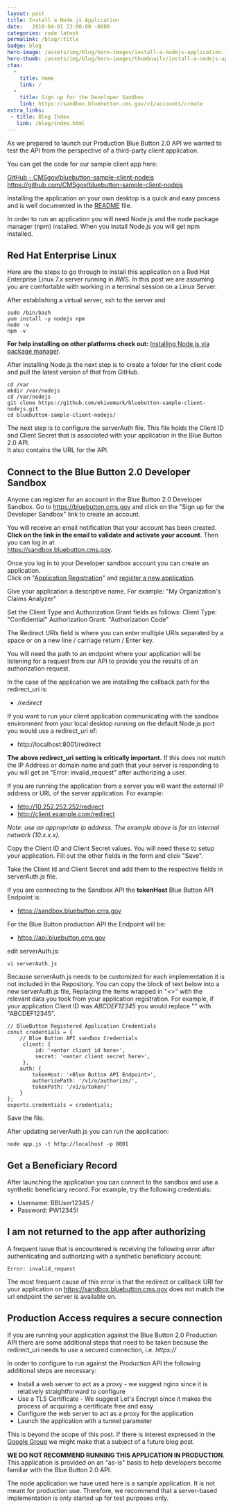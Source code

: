 ```yaml
---
layout: post
title: Install a Node.js Application
date:   2018-04-01 23:00:00 -0600
categories: code latest
permalink: /blog/:title
badge: blog
hero-image: /assets/img/blog/hero-images/install-a-nodejs-application.jpg
hero-thumb: /assets/img/blog/hero-images/thumbnails/install-a-nodejs-application.jpg
ctas:
  -
    title: Home
    link: /
  -
    title: Sign up for the Developer Sandbox
    link: https://sandbox.bluebutton.cms.gov/v1/accounts/create
extra_links:
 - title: Blog Index
   link: /blog/index.html
---
```


As we prepared to launch our Production Blue Button 2.0 API we wanted to test the API
from the perspective of a third-party client application.

You can get the code for our sample client app here:

<a href="https://github.com/CMSgov/bluebutton-sample-client-nodejs.git" target="_blank">GitHub - CMSgov/bluebutton-sample-client-nodejs</a>
https://github.com/CMSgov/bluebutton-sample-client-nodejs

Installing the application on your own desktop is a quick and easy process and is well documented in the
<a href="https://github.com/CMSgov/bluebutton-sample-client-nodejs/blob/master/README.md" target="_blank">README</a> file.

In order to run an application you will need Node.js and the node package manager (npm) installed.
When you install Node.js you will get npm installed.

## Red Hat Enterprise Linux
Here are the steps to go through to install this application on a Red Hat Enterprise Linux 7.x server running in AWS.
In this post we are assuming you are comfortable with working in a terminal session on a Linux Server.

After establishing a virtual server, ssh to the server and
```
sudo /bin/bash
yum install -y nodejs npm
node -v
npm -v
```
**For help installing on other platforms check out:**
<a href="https://nodejs.org/en/download/package-manager/" target="_blank">Installing Node.js via package manager</a>.

After installing Node.js the next step is to create a folder for the client code and pull the latest version of that from GitHub.

```
cd /var
mkdir /var/nodejs
cd /var/nodejs
git clone https://github.com/ekivemark/bluebutton-sample-client-nodejs.git
cd bluebutton-sample-client-nodejs/
```

The next step is to configure the serverAuth file. This file holds the Client ID and Client Secret
that is associated with your application in the Blue Button 2.0 API.  
It also contains the URL for the API.

## Connect to the Blue Button 2.0 Developer Sandbox

Anyone can register for an account in the Blue Button 2.0 Developer Sandbox. Go to
<a href="https://bluebutton.cms.gov" target="_blank">https://bluebutton.cms.gov</a>
and click on the "Sign up for the Developer Sandbox" link to create an account.

You will receive an email notification that your account has been created.
**Click on the link in the email to validate and activate your account**.
Then you can log in at   
<a href="https://sandbox.bluebutton.cms.gov" target="_blank">https://sandbox.bluebutton.cms.gov</a>.

Once you log in to your Developer sandbox account you can create an application.  
Click on "[Application Registration](https://sandbox.bluebutton.cms.gov/v1/o/applications/)" and
[register a new application](https://sandbox.bluebutton.cms.gov/v1/o/applications/register/).

Give your application a descriptive name. For example:
"My Organization's  Claims Analyzer"

Set the Client Type and Authorization Grant fields as follows:
Client Type: "Confidential"
Authorization Grant: "Authorization Code"

The Redirect URIs field is where you can enter multiple URIs separated by a space or on a new line /
carriage return / Enter key.

You will need the path to an endpoint where your application will be listening for a request
from our API to provide you the results of an authorization request.

In the case of the application we are installing the callback path for the redirect_uri is:

- */redirect*

If you want to run your client application communicating with the sandbox environment from your local
desktop running on the default Node.js port you would use a redirect_uri of:

- http://localhost:8001/redirect

**The above redirect_uri setting is critically important.** If this does not match the IP Address or
domain name and path that your server is responding to you will get an "Error: invalid_request" after
authorizing a user.

If you are running the application from a server you will want the external IP address or URL of the
server application. For example:

- http://10.252.252.252/redirect
- http://client.example.com/redirect

*Note: use an appropriate ip address. The example above is for an internal network (10.x.x.x).*

Copy the Client ID and Client Secret values. You will need these to setup your application.
Fill out the other fields in the form and click "Save".

Take the Client Id and Client Secret and add them to the respective fields in serverAuth.js file.

If you are connecting to the Sandbox API the **tokenHost** Blue Button API Endpoint is:

- https://sandbox.bluebutton.cms.gov

For the Blue Button production API the Endpoint will be:

- https://api.bluebutton.cms.gov

edit serverAuth.js:

```
vi serverAuth.js
```

Because serverAuth.js needs to be customized for each implementation it is not included in the Repository.
You can copy the block of text below into a new serverAuth.js file, Replacing the items wrapped in "<>"
with the relevant data you took from your application registration. For example, if your application
Client ID was *ABCDEF12345* you would replace "<enter client id here>" with "ABCDEF12345".

```
// BlueButton Registered Application Credentials
const credentials = {
    // Blue Button API sandbox Credentials
	 client: {
	     id: '<enter client id here>',
	     secret: '<enter client secret here>',
	 },
    auth: {
        tokenHost: '<Blue Button API Endpoint>',
        authorizePath: '/v1/o/authorize/',
        tokenPath: '/v1/o/token/'
    }
};
exports.credentials = credentials;
```

Save the file.

After updating serverAuth.js  you can run the application:

```
node app.js -t http://localhost -p 8001
```

## Get a Beneficiary Record

After launching the application you can connect to the sandbox and use a synthetic beneficiary record.
For example, try the following credentials:

- Username: BBUser12345 /
- Password: PW12345!

## I am not returned to the app after authorizing

A frequent issue that is encountered is receiving the following error after authenticating and authorizing
with a synthetic beneficiary account:

```
Error: invalid_request
```

The most frequent cause of this error is that the redirect or callback URI for your application on
https://sandbox.bluebutton.cms.gov does not match the url endpoint the server is available on.

## Production Access requires a secure connection

If you are running your application against the Blue Button 2.0 Production API there are some additional
steps that need to be taken because the redirect_uri needs to use a secured connection, i.e. *https://*

In order to configure to run against the Production API the following additional steps are necessary:

- Install a web server to act as a proxy - we suggest nginx since it is relatively straightforward to configure
- Use a TLS Certificate - We suggest Let's Encrypt since it makes the process of acquiring a certificate free and easy
- Configure the web server to act as a proxy for the application
- Launch the application with a tunnel parameter

This is beyond the scope of this post. If there is interest expressed in the
<a href="https://groups.google.com/forum/#!forum/Developer-group-for-cms-blue-button-api" target="_blank" >Google Group</a>
we might make that a subject of a future blog post.


**WE DO NOT RECOMMEND RUNNING THIS APPLICATION IN PRODUCTION**. This application is provided on an "as-is" basis
to help developers become familiar with the Blue Button 2.0 API.

The node application we have used here is a sample application. It is not meant for production use.
Therefore, we recommend that a server-based implementation is only started up for test purposes only.
